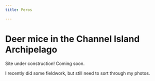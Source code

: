 ```yaml
---
title: Peros

---
```


# Deer mice in the Channel Island Archipelago


Site under construction! Coming soon.

I recently did some fieldwork, but still need to sort through my photos. 


